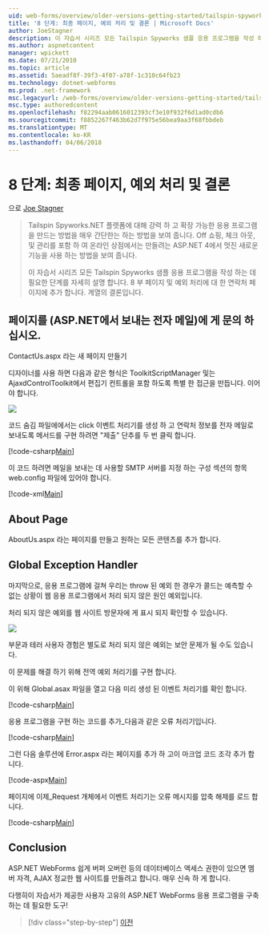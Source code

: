 ```yaml
---
uid: web-forms/overview/older-versions-getting-started/tailspin-spyworks/tailspin-spyworks-part-8
title: '8 단계: 최종 페이지, 예외 처리 및 결론 | Microsoft Docs'
author: JoeStagner
description: 이 자습서 시리즈 모든 Tailspin Spyworks 샘플 응용 프로그램을 작성 하는 데 필요한 단계를 자세히 설명 합니다. 8 부 페이지 및 예외에 대 한 연락처 페이지에 추가...
ms.author: aspnetcontent
manager: wpickett
ms.date: 07/21/2010
ms.topic: article
ms.assetid: 5aeadf8f-39f3-4f07-a78f-1c310c64fb23
ms.technology: dotnet-webforms
ms.prod: .net-framework
msc.legacyurl: /web-forms/overview/older-versions-getting-started/tailspin-spyworks/tailspin-spyworks-part-8
msc.type: authoredcontent
ms.openlocfilehash: f82294aab0616012393cf3e10f932f6d1ad0cdb6
ms.sourcegitcommit: f8852267f463b62d7f975e56bea9aa3f68fbbdeb
ms.translationtype: MT
ms.contentlocale: ko-KR
ms.lasthandoff: 04/06/2018
---
```

<a name="part-8-final-pages-exception-handling-and-conclusion"></a>8 단계: 최종 페이지, 예외 처리 및 결론
====================
으로 [Joe Stagner](https://github.com/JoeStagner)

> Tailspin Spyworks.NET 플랫폼에 대해 강력 하 고 확장 가능한 응용 프로그램을 만드는 방법을 매우 간단한는 하는 방법을 보여 줍니다. Off 쇼핑, 체크 아웃, 및 관리를 포함 하 여 온라인 상점에서는 만들려는 ASP.NET 4에서 멋진 새로운 기능을 사용 하는 방법을 보여 줍니다.
> 
> 이 자습서 시리즈 모든 Tailspin Spyworks 샘플 응용 프로그램을 작성 하는 데 필요한 단계를 자세히 설명 합니다. 8 부 페이지 및 예외 처리에 대 한 연락처 페이지에 추가 합니다. 계열의 결론입니다.


## <a id="_Toc260221680"></a>  페이지를 (ASP.NET에서 보내는 전자 메일)에 게 문의 하십시오.

ContactUs.aspx 라는 새 페이지 만들기

디자이너를 사용 하면 다음과 같은 형식은 ToolkitScriptManager 및는 AjaxdControlToolkit에서 편집기 컨트롤을 포함 하도록 특별 한 접근을 만듭니다. 이어야 합니다.

![](tailspin-spyworks-part-8/_static/image1.jpg)

코드 숨김 파일에에서는 click 이벤트 처리기를 생성 하 고 연락처 정보를 전자 메일로 보내도록 메서드를 구현 하려면 "제출" 단추를 두 번 클릭 합니다.

[!code-csharp[Main](tailspin-spyworks-part-8/samples/sample1.cs)]

이 코드 하려면 메일을 보내는 데 사용할 SMTP 서버를 지정 하는 구성 섹션의 항목 web.config 파일에 있어야 합니다.

[!code-xml[Main](tailspin-spyworks-part-8/samples/sample2.xml)]

## <a id="_Toc260221681"></a>  About Page

AboutUs.aspx 라는 페이지를 만들고 원하는 모든 콘텐츠를 추가 합니다.

## <a id="_Toc260221682"></a>  Global Exception Handler

마지막으로, 응용 프로그램에 걸쳐 우리는 throw 된 예외 한 경우가 콜드는 예측할 수 없는 상황이 웹 응용 프로그램에서 처리 되지 않은 원인 예외입니다.

처리 되지 않은 예외를 웹 사이트 방문자에 게 표시 되지 확인할 수 있습니다.

![](tailspin-spyworks-part-8/_static/image2.jpg)

부문과 테러 사용자 경험은 별도로 처리 되지 않은 예외는 보안 문제가 될 수도 있습니다.

이 문제를 해결 하기 위해 전역 예외 처리기를 구현 합니다.

이 위해 Global.asax 파일을 열고 다음 미리 생성 된 이벤트 처리기를 확인 합니다.

[!code-csharp[Main](tailspin-spyworks-part-8/samples/sample3.cs)]

응용 프로그램을 구현 하는 코드를 추가\_다음과 같은 오류 처리기입니다.

[!code-csharp[Main](tailspin-spyworks-part-8/samples/sample4.cs)]

그런 다음 솔루션에 Error.aspx 라는 페이지를 추가 하 고이 마크업 코드 조각 추가 합니다.

[!code-aspx[Main](tailspin-spyworks-part-8/samples/sample5.aspx)]

페이지에 이제\_Request 개체에서 이벤트 처리기는 오류 메시지를 압축 해제를 로드 합니다.

[!code-csharp[Main](tailspin-spyworks-part-8/samples/sample6.cs)]

## <a id="_Toc260221683"></a>  Conclusion

ASP.NET WebForms 쉽게 버퍼 오버런 등의 데이터베이스 액세스 권한이 있으면 멤버 자격, AJAX 정교한 웹 사이트를 만들려고 합니다. 매우 신속 하 게 합니다.

다행히이 자습서가 제공한 사용자 고유의 ASP.NET WebForms 응용 프로그램을 구축 하는 데 필요한 도구!

> [!div class="step-by-step"]
> [이전](tailspin-spyworks-part-7.md)

